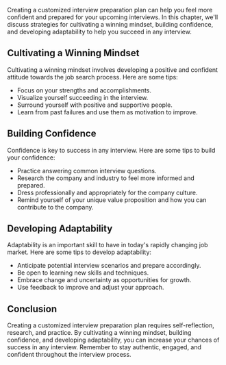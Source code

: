 
Creating a customized interview preparation plan can help you feel more confident and prepared for your upcoming interviews. In this chapter, we'll discuss strategies for cultivating a winning mindset, building confidence, and developing adaptability to help you succeed in any interview.

Cultivating a Winning Mindset
-----------------------------

Cultivating a winning mindset involves developing a positive and confident attitude towards the job search process. Here are some tips:

* Focus on your strengths and accomplishments.
* Visualize yourself succeeding in the interview.
* Surround yourself with positive and supportive people.
* Learn from past failures and use them as motivation to improve.

Building Confidence
-------------------

Confidence is key to success in any interview. Here are some tips to build your confidence:

* Practice answering common interview questions.
* Research the company and industry to feel more informed and prepared.
* Dress professionally and appropriately for the company culture.
* Remind yourself of your unique value proposition and how you can contribute to the company.

Developing Adaptability
-----------------------

Adaptability is an important skill to have in today's rapidly changing job market. Here are some tips to develop adaptability:

* Anticipate potential interview scenarios and prepare accordingly.
* Be open to learning new skills and techniques.
* Embrace change and uncertainty as opportunities for growth.
* Use feedback to improve and adjust your approach.

Conclusion
----------

Creating a customized interview preparation plan requires self-reflection, research, and practice. By cultivating a winning mindset, building confidence, and developing adaptability, you can increase your chances of success in any interview. Remember to stay authentic, engaged, and confident throughout the interview process.
